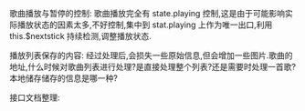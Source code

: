 歌曲播放与暂停的控制: 歌曲播放完全有 state.playing 控制,这是由于可能影响实际播放状态的因素太多,不好控制,集中到 stat.playing 上作为唯一出口,利用 this.$nextstick 持续检测,调整播放状态.

播放列表保存的内容: 经过处理后,会损失一些原始信息,但会增加一些图片.歌曲的地址,什么时候对歌曲列表进行处理?是直接处理整个列表?还是需要时处理一首歌?本地储存储存的信息是哪一种?

接口文档整理:
